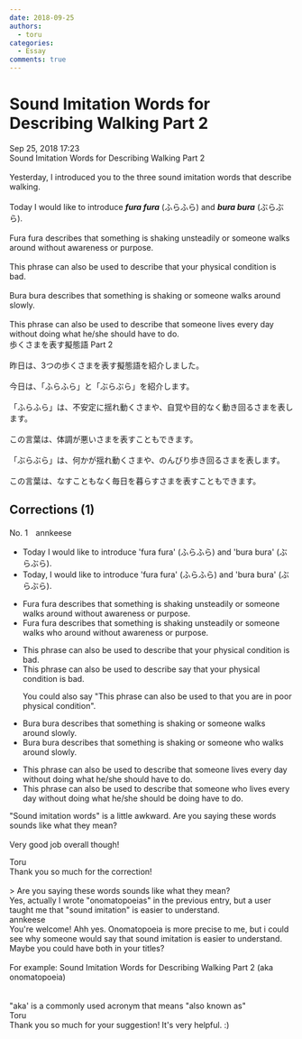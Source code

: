 ```yaml
---
date: 2018-09-25
authors:
  - toru
categories:
  - Essay
comments: true
---
```


# Sound Imitation Words for Describing Walking Part 2
<div class="date">Sep 25, 2018 17:23</div>
<div id="post"><div id="body_show_ori">
Sound Imitation Words for Describing Walking Part 2<br/><br/>Yesterday, I introduced you to the three sound imitation words that describe walking.<br/><br/>Today I would like to introduce <strong><em>fura fura</em></strong> (ふらふら) and <strong><em>bura bura</em></strong> (ぶらぶら).<br/><br/>Fura fura describes that something is shaking unsteadily or someone walks around without awareness or purpose.<br/><br/>This phrase can also be used to describe that your physical condition is bad.<br/><br/>Bura bura describes that something is shaking or someone walks around slowly.<br/><br/>This phrase can also be used to describe that someone lives every day without doing what he/she should have to do.
</div></div>

<!-- more -->

<div id="post_ja"><div id="body_show_mo">
歩くさまを表す擬態語 Part 2<br/><br/>昨日は、3つの歩くさまを表す擬態語を紹介しました。<br/><br/>今日は、「ふらふら」と「ぶらぶら」を紹介します。<br/><br/>「ふらふら」は、不安定に揺れ動くさまや、自覚や目的なく動き回るさまを表します。<br/><br/>この言葉は、体調が悪いさまを表すこともできます。<br/><br/>「ぶらぶら」は、何かが揺れ動くさまや、のんびり歩き回るさまを表します。<br/><br/>この言葉は、なすこともなく毎日を暮らすさまを表すこともできます。
</div></div>

## Corrections (1)
<div id="block"><div class="first_name"> No. 1　<span class="just_name">annkeese</span></div><div id="block2">
<ul class="correction_field">
<li class="incorrect">Today I would like to introduce 'fura fura' (ふらふら) and 'bura bura' (ぶらぶら).</li>
<li class="corrected correct">
Today<span class="f_blue">,</span> I would like to introduce 'fura fura' (ふらふら) and 'bura bura' (ぶらぶら).
</li>
</ul>
<ul class="correction_field">
<li class="incorrect">Fura fura describes that something is shaking unsteadily or someone walks around without awareness or purpose.</li>
<li class="corrected correct">
Fura fura describes that something is shaking unsteadily or someone walks <span class="f_blue">who</span> around without awareness or purpose.
</li>
</ul>
<ul class="correction_field">
<li class="incorrect">This phrase can also be used to describe that your physical condition is bad.</li>
<li class="corrected correct">
This phrase can also be used to <span class="sline">describe</span> <span class="f_blue">say</span> that your physical condition is bad.
<p class="correction_comment">You could also say "This phrase can also be used to that you are in poor physical condition".</p>
</li>
</ul>
<ul class="correction_field">
<li class="incorrect">Bura bura describes that something is shaking or someone walks around slowly.</li>
<li class="corrected correct">
Bura bura describes that something is shaking or someone <span class="f_blue">who</span> walks around slowly.
</li>
</ul>
<ul class="correction_field">
<li class="incorrect">This phrase can also be used to describe that someone lives every day without doing what he/she should have to do.</li>
<li class="corrected correct">
This phrase can also be used to describe <span class="sline">that</span> someone <span class="f_blue">who</span> lives every day without doing what he/she should <span class="f_blue">be doing</span> <span class="sline">have to do</span>.
</li>
</ul>
<p class="comment_small">
 "Sound imitation words" is a little awkward. Are you saying these words sounds like what they mean?
 <br/>
 <br/>
 Very good job overall though!
</p>

</div><div class="name"><span class="just_name">Toru</span><br>
Thank you so much for the correction!<br/> <br/>&gt; Are you saying these words sounds like what they mean?<br/>Yes, actually I wrote "onomatopoeias" in the previous entry, but a user taught me that "sound imitation" is easier to understand.
</div>
<div class="name"><span class="just_name">annkeese</span><br>
You're welcome! Ahh yes. Onomatopoeia is more precise to me, but i could see why someone would say that sound imitation is easier to understand. Maybe you could have both in your titles?<br/><br/>For example: Sound Imitation Words for Describing Walking Part 2 (aka onomatopoeia)<br/><br/><br/>"aka' is a commonly used acronym that means "also known as"<br/>
</div>
<div class="name"><span class="just_name">Toru</span><br>
Thank you so much for your suggestion! It's very helpful. :) 
</div>
</div>
